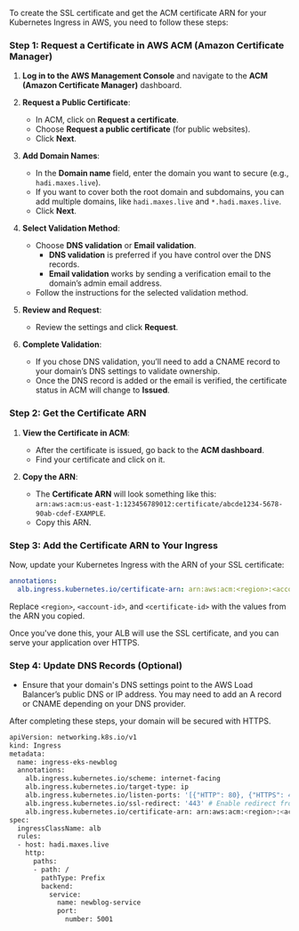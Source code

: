 To create the SSL certificate and get the ACM certificate ARN for your Kubernetes Ingress in AWS, you need to follow these steps:

### Step 1: Request a Certificate in AWS ACM (Amazon Certificate Manager)

1. **Log in to the AWS Management Console** and navigate to the **ACM (Amazon Certificate Manager)** dashboard.

2. **Request a Public Certificate**:
   - In ACM, click on **Request a certificate**.
   - Choose **Request a public certificate** (for public websites).
   - Click **Next**.
  
3. **Add Domain Names**:
   - In the **Domain name** field, enter the domain you want to secure (e.g., `hadi.maxes.live`).
   - If you want to cover both the root domain and subdomains, you can add multiple domains, like `hadi.maxes.live` and `*.hadi.maxes.live`.
   - Click **Next**.
  
4. **Select Validation Method**:
   - Choose **DNS validation** or **Email validation**. 
     - **DNS validation** is preferred if you have control over the DNS records.
     - **Email validation** works by sending a verification email to the domain’s admin email address.
   - Follow the instructions for the selected validation method.

5. **Review and Request**:
   - Review the settings and click **Request**.

6. **Complete Validation**:
   - If you chose DNS validation, you’ll need to add a CNAME record to your domain’s DNS settings to validate ownership.
   - Once the DNS record is added or the email is verified, the certificate status in ACM will change to **Issued**.
  
### Step 2: Get the Certificate ARN

1. **View the Certificate in ACM**:
   - After the certificate is issued, go back to the **ACM dashboard**.
   - Find your certificate and click on it.
   
2. **Copy the ARN**:
   - The **Certificate ARN** will look something like this:  
     `arn:aws:acm:us-east-1:123456789012:certificate/abcde1234-5678-90ab-cdef-EXAMPLE`.
   - Copy this ARN.

### Step 3: Add the Certificate ARN to Your Ingress

Now, update your Kubernetes Ingress with the ARN of your SSL certificate:

```yaml
annotations:
  alb.ingress.kubernetes.io/certificate-arn: arn:aws:acm:<region>:<account-id>:certificate/<certificate-id>
```

Replace `<region>`, `<account-id>`, and `<certificate-id>` with the values from the ARN you copied.

Once you've done this, your ALB will use the SSL certificate, and you can serve your application over HTTPS.

### Step 4: Update DNS Records (Optional)
- Ensure that your domain's DNS settings point to the AWS Load Balancer’s public DNS or IP address. You may need to add an A record or CNAME depending on your DNS provider.

After completing these steps, your domain will be secured with HTTPS.


```bash
apiVersion: networking.k8s.io/v1
kind: Ingress
metadata:
  name: ingress-eks-newblog
  annotations:
    alb.ingress.kubernetes.io/scheme: internet-facing
    alb.ingress.kubernetes.io/target-type: ip
    alb.ingress.kubernetes.io/listen-ports: '[{"HTTP": 80}, {"HTTPS": 443}]'
    alb.ingress.kubernetes.io/ssl-redirect: '443' # Enable redirect from HTTP to HTTPS
    alb.ingress.kubernetes.io/certificate-arn: arn:aws:acm:<region>:<account-id>:certificate/<certificate-id> # Replace with your ACM certificate ARN
spec:
  ingressClassName: alb
  rules:
  - host: hadi.maxes.live
    http:
      paths:
      - path: /
        pathType: Prefix
        backend:
          service:
            name: newblog-service
            port:
              number: 5001
```
